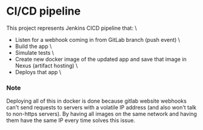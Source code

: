 # CI/CD pipeline

This project represents Jenkins CICD pipeline that: \
- Listen for a webhook coming in from GitLab branch (push event) \
- Build the app \
- Simulate tests \
- Create new docker image of the updated app and save that image in Nexus (artifact hosting) \
- Deploys that app \

### Note
Deploying all of this in docker is done because gitlab website webhooks can't send requests to servers with a volatile IP address (and also won't talk to non-https servers). By having all images on the same network and having them have the same IP every time solves this issue.
